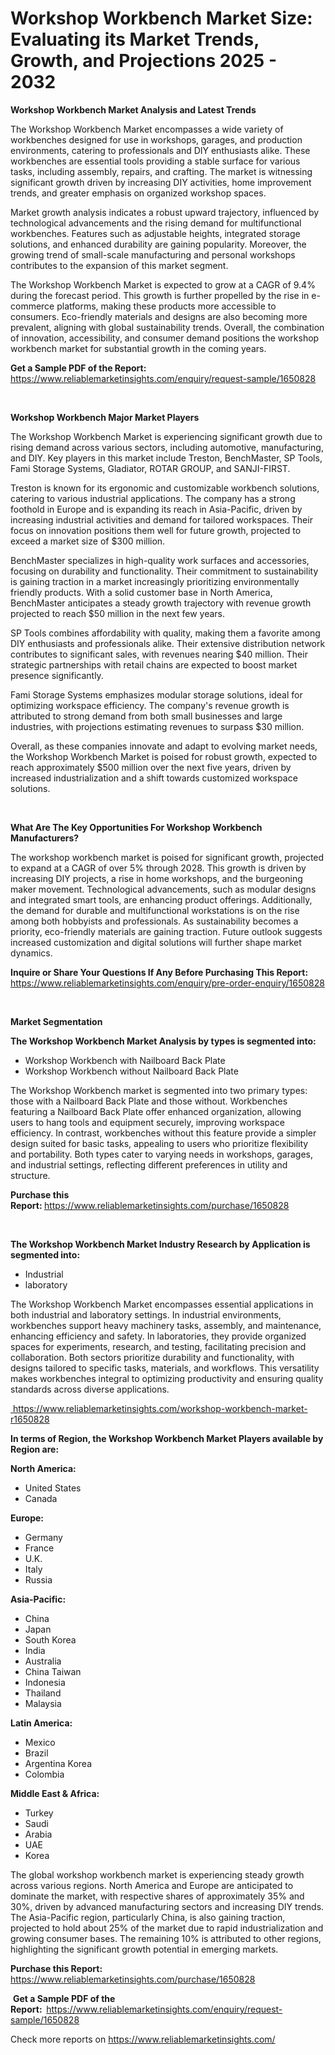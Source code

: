 <p><h1>Workshop Workbench Market Size: Evaluating its Market Trends, Growth, and Projections 2025 - 2032</h1></p><p><strong>Workshop Workbench Market Analysis and Latest Trends</strong></p>
<p><p>The Workshop Workbench Market encompasses a wide variety of workbenches designed for use in workshops, garages, and production environments, catering to professionals and DIY enthusiasts alike. These workbenches are essential tools providing a stable surface for various tasks, including assembly, repairs, and crafting. The market is witnessing significant growth driven by increasing DIY activities, home improvement trends, and greater emphasis on organized workshop spaces.</p><p>Market growth analysis indicates a robust upward trajectory, influenced by technological advancements and the rising demand for multifunctional workbenches. Features such as adjustable heights, integrated storage solutions, and enhanced durability are gaining popularity. Moreover, the growing trend of small-scale manufacturing and personal workshops contributes to the expansion of this market segment.</p><p>The Workshop Workbench Market is expected to grow at a CAGR of 9.4% during the forecast period. This growth is further propelled by the rise in e-commerce platforms, making these products more accessible to consumers. Eco-friendly materials and designs are also becoming more prevalent, aligning with global sustainability trends. Overall, the combination of innovation, accessibility, and consumer demand positions the workshop workbench market for substantial growth in the coming years.</p></p>
<p><strong>Get a Sample PDF of the Report:&nbsp;</strong> <a href="https://www.reliablemarketinsights.com/enquiry/request-sample/1650828?utm_campaign=2302&utm_medium=2&utm_source=Github&utm_content=ia&utm_term=17022025&utm_id=workshop-workbench">https://www.reliablemarketinsights.com/enquiry/request-sample/1650828</a></p>
<p>&nbsp;</p>
<p><strong>Workshop Workbench Major Market Players</strong></p>
<p><p>The Workshop Workbench Market is experiencing significant growth due to rising demand across various sectors, including automotive, manufacturing, and DIY. Key players in this market include Treston, BenchMaster, SP Tools, Fami Storage Systems, Gladiator, ROTAR GROUP, and SANJI-FIRST.</p><p>Treston is known for its ergonomic and customizable workbench solutions, catering to various industrial applications. The company has a strong foothold in Europe and is expanding its reach in Asia-Pacific, driven by increasing industrial activities and demand for tailored workspaces. Their focus on innovation positions them well for future growth, projected to exceed a market size of $300 million.</p><p>BenchMaster specializes in high-quality work surfaces and accessories, focusing on durability and functionality. Their commitment to sustainability is gaining traction in a market increasingly prioritizing environmentally friendly products. With a solid customer base in North America, BenchMaster anticipates a steady growth trajectory with revenue growth projected to reach $50 million in the next few years.</p><p>SP Tools combines affordability with quality, making them a favorite among DIY enthusiasts and professionals alike. Their extensive distribution network contributes to significant sales, with revenues nearing $40 million. Their strategic partnerships with retail chains are expected to boost market presence significantly.</p><p>Fami Storage Systems emphasizes modular storage solutions, ideal for optimizing workspace efficiency. The company's revenue growth is attributed to strong demand from both small businesses and large industries, with projections estimating revenues to surpass $30 million.</p><p>Overall, as these companies innovate and adapt to evolving market needs, the Workshop Workbench Market is poised for robust growth, expected to reach approximately $500 million over the next five years, driven by increased industrialization and a shift towards customized workspace solutions.</p></p>
<p>&nbsp;</p>
<p><strong>What Are The Key Opportunities For Workshop Workbench Manufacturers?</strong></p>
<p><p>The workshop workbench market is poised for significant growth, projected to expand at a CAGR of over 5% through 2028. This growth is driven by increasing DIY projects, a rise in home workshops, and the burgeoning maker movement. Technological advancements, such as modular designs and integrated smart tools, are enhancing product offerings. Additionally, the demand for durable and multifunctional workstations is on the rise among both hobbyists and professionals. As sustainability becomes a priority, eco-friendly materials are gaining traction. Future outlook suggests increased customization and digital solutions will further shape market dynamics.</p></p>
<p><strong>Inquire or Share Your Questions If Any Before Purchasing This Report:</strong> <a href="https://www.reliablemarketinsights.com/enquiry/pre-order-enquiry/1650828?utm_campaign=2302&utm_medium=2&utm_source=Github&utm_content=ia&utm_term=17022025&utm_id=workshop-workbench">https://www.reliablemarketinsights.com/enquiry/pre-order-enquiry/1650828</a></p>
<p>&nbsp;</p>
<p><strong>Market Segmentation</strong></p>
<p><strong>The Workshop Workbench Market Analysis by types is segmented into:</strong></p>
<p><ul><li>Workshop Workbench with Nailboard Back Plate</li><li>Workshop Workbench without Nailboard Back Plate</li></ul></p>
<p><p>The Workshop Workbench market is segmented into two primary types: those with a Nailboard Back Plate and those without. Workbenches featuring a Nailboard Back Plate offer enhanced organization, allowing users to hang tools and equipment securely, improving workspace efficiency. In contrast, workbenches without this feature provide a simpler design suited for basic tasks, appealing to users who prioritize flexibility and portability. Both types cater to varying needs in workshops, garages, and industrial settings, reflecting different preferences in utility and structure.</p></p>
<p><strong>Purchase this Report:&nbsp;</strong><a href="https://www.reliablemarketinsights.com/purchase/1650828?utm_campaign=2302&utm_medium=2&utm_source=Github&utm_content=ia&utm_term=17022025&utm_id=workshop-workbench">https://www.reliablemarketinsights.com/purchase/1650828</a></p>
<p>&nbsp;</p>
<p><strong>The Workshop Workbench Market Industry Research by Application is segmented into:</strong></p>
<p><ul><li>Industrial</li><li>laboratory</li></ul></p>
<p><p>The Workshop Workbench Market encompasses essential applications in both industrial and laboratory settings. In industrial environments, workbenches support heavy machinery tasks, assembly, and maintenance, enhancing efficiency and safety. In laboratories, they provide organized spaces for experiments, research, and testing, facilitating precision and collaboration. Both sectors prioritize durability and functionality, with designs tailored to specific tasks, materials, and workflows. This versatility makes workbenches integral to optimizing productivity and ensuring quality standards across diverse applications.</p></p>
<p><a href="https://www.reliablemarketinsights.com/workshop-workbench-market-r1650828?utm_campaign=2302&utm_medium=2&utm_source=Github&utm_content=ia&utm_term=17022025&utm_id=workshop-workbench">&nbsp;https://www.reliablemarketinsights.com/workshop-workbench-market-r1650828</a></p>
<p><strong>In terms of Region, the Workshop Workbench Market Players available by Region are:</strong></p>
<p>
    <p> <strong> North America: </strong>
        <ul>
            <li>United States</li>
            <li>Canada</li>
        </ul>
        </p> 
    <p> <strong> Europe: </strong>
        <ul>
            <li>Germany</li>
            <li>France</li>
            <li>U.K.</li>
            <li>Italy</li>
            <li>Russia</li>
        </ul>
        </p> 
    <p> <strong> Asia-Pacific: </strong>
        <ul>
            <li>China</li>
            <li>Japan</li>
            <li>South Korea</li>
            <li>India</li>
            <li>Australia</li>
            <li>China Taiwan</li>
            <li>Indonesia</li>
            <li>Thailand</li>
            <li>Malaysia</li>
        </ul>
        </p> 
    <p> <strong> Latin America: </strong>
        <ul>
            <li>Mexico</li>
            <li>Brazil</li>
            <li>Argentina Korea</li>
            <li>Colombia</li>
        </ul>
        </p> 
    <p> <strong> Middle East & Africa: </strong>
        <ul>
            <li>Turkey</li>
            <li>Saudi</li>
            <li>Arabia</li>
            <li>UAE</li>
            <li>Korea</li>
        </ul>
    </p>
    </p>
<p><p>The global workshop workbench market is experiencing steady growth across various regions. North America and Europe are anticipated to dominate the market, with respective shares of approximately 35% and 30%, driven by advanced manufacturing sectors and increasing DIY trends. The Asia-Pacific region, particularly China, is also gaining traction, projected to hold about 25% of the market due to rapid industrialization and growing consumer bases. The remaining 10% is attributed to other regions, highlighting the significant growth potential in emerging markets.</p></p>
<p><strong>Purchase this Report: </strong><a href="https://www.reliablemarketinsights.com/purchase/1650828?utm_campaign=2302&utm_medium=2&utm_source=Github&utm_content=ia&utm_term=17022025&utm_id=workshop-workbench">https://www.reliablemarketinsights.com/purchase/1650828</a></p>
<p>&nbsp;<strong>Get a Sample PDF of the Report:&nbsp;&nbsp;</strong><a href="https://www.reliablemarketinsights.com/enquiry/request-sample/1650828?utm_campaign=2302&utm_medium=2&utm_source=Github&utm_content=ia&utm_term=17022025&utm_id=workshop-workbench">https://www.reliablemarketinsights.com/enquiry/request-sample/1650828</a></p>
<p><strong></strong></p>
<p>Check more reports on <a href="https://www.reliablemarketinsights.com/?utm_campaign=2302&utm_medium=2&utm_source=Github&utm_content=ia&utm_term=17022025&utm_id=workshop-workbench">https://www.reliablemarketinsights.com/</a></p>